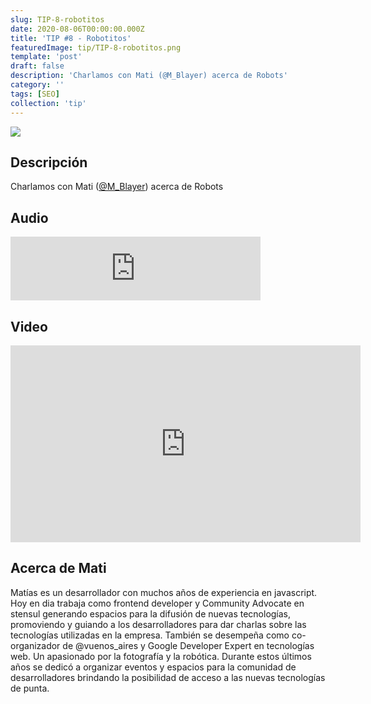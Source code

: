 ```yaml
---
slug: TIP-8-robotitos
date: 2020-08-06T00:00:00.000Z
title: 'TIP #8 - Robotitos'
featuredImage: tip/TIP-8-robotitos.png
template: 'post'
draft: false
description: 'Charlamos con Mati (@M_Blayer) acerca de Robots'
category: ''
tags: [SEO]
collection: 'tip'
---
```


![](tip/TIP-8-robotitos.png)

## Descripción

Charlamos con Mati ([@M_Blayer](https://twitter.com/M_Blayer)) acerca de Robots

## Audio

<iframe src="https://anchor.fm/teban3010/embed/episodes/TIP-8---Robotitos-ei03fi" height="102px" width="400px" frameborder="0" scrolling="no"></iframe>

## Video

<iframe width="560" height="315" src="https://www.youtube.com/embed/ZfGkHwWur5U" frameborder="0" allow="accelerometer; autoplay; encrypted-media; gyroscope; picture-in-picture" allowfullscreen></iframe>

## Acerca de Mati

Matías es un desarrollador con muchos años de experiencia en javascript. Hoy en dia trabaja como frontend developer y Community Advocate en stensul generando espacios para la difusión de nuevas tecnologías, promoviendo y guiando a los desarrolladores para dar charlas sobre las tecnologías utilizadas en la empresa. También se desempeña como co-organizador de @vuenos_aires y Google Developer Expert en tecnologías web. Un apasionado por la fotografía y la robótica. Durante estos últimos años se dedicó a organizar eventos y espacios para la comunidad de desarrolladores brindando la posibilidad de acceso a las nuevas tecnologías de punta.

